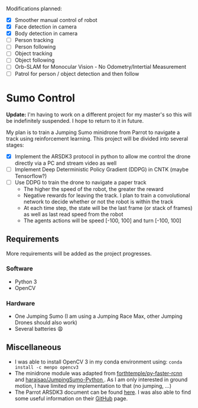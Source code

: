 Modifications planned:
- [x] Smoother manual control of robot
- [x] Face detection in camera
- [x] Body detection in camera
- [ ] Person tracking
- [ ] Person following
- [ ] Object tracking
- [ ] Object following
- [ ] Orb-SLAM for Monocular Vision - No Odometry/Intertial Measurement
- [ ] Patrol for person / object detection and then follow

# Sumo Control
**Update:** I'm having to work on a different project for my master's so this will be indefinitely suspended. I hope to return to it in future.

My plan is to train a Jumping Sumo minidrone from Parrot to navigate a track using reinforcement learning. This project will be divided into several stages:

- [x] Implement the ARSDK3 protocol in python to allow me control the drone directly via a PC and stream video as well
- [ ] Implement Deep Deterministic Policy Gradient (DDPG) in CNTK (maybe Tensorflow?)
- [ ] Use DDPG to train the drone to navigate a paper track
  - The higher the speed of the robot, the greater the reward
  - Negative rewards for leaving the track. I plan to train a convolutional network to decide whether or not the robot is within the track
  - At each time step, the state will be the last frame (or stack of frames) as well as last read speed from the robot
  - The agents actions will be speed [-100, 100] and turn [-100, 100]


## Requirements
More requirements will be added as the project progresses.

### Software
- Python 3
- OpenCV

### Hardware
- One Jumping Sumo (I am using a Jumping Race Max, other Jumping Drones should also work)
- Several batteries :weary:

## Miscellaneous
- I was able to install OpenCV 3 in my conda environment using: `conda install -c menpo opencv3`
- The minidrone module was adapted from [forthtemple/py-faster-rcnn](https://github.com/forthtemple/py-faster-rcnn) and [haraisao/JumpingSumo-Python
](https://github.com/haraisao/JumpingSumo-Python). As I am only interested in ground motion, I have limited my implementation to that (no jumping, ...)
- The Parrot ARSDK3 document can be found [here](http://developer.parrot.com/docs/bebop/ARSDK_Protocols.pdf). I was also able to find some useful information on their [GitHub](https://github.com/Parrot-Developers) page.
